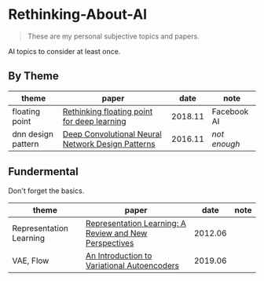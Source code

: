 # Rethinking-About-AI

> These are my personal subjective topics and papers. 

AI topics to consider at least once.

## By Theme

| theme              | paper                                                                                 | date    | note         |
| ------------------ | ------------------------------------------------------------------------------------- | ------- | ------------ |
| floating point     | [Rethinking floating point for deep learning](https://arxiv.org/abs/1811.01721)       | 2018.11 | Facebook AI  |
| dnn design pattern | [Deep Convolutional Neural Network Design Patterns](https://arxiv.org/abs/1611.00847) | 2016.11 | *not enough* |

## Fundermental

Don't forget the basics.

| theme                   | paper                                                                                     | date    | note |
| ----------------------- | ----------------------------------------------------------------------------------------- | ------- | ---- |
| Representation Learning | [Representation Learning: A Review and New Perspectives](https://arxiv.org/abs/1206.5538) | 2012.06 |      |
| VAE, Flow               | [An Introduction to Variational Autoencoders](https://arxiv.org/abs/1906.02691)           | 2019.06 |      |

